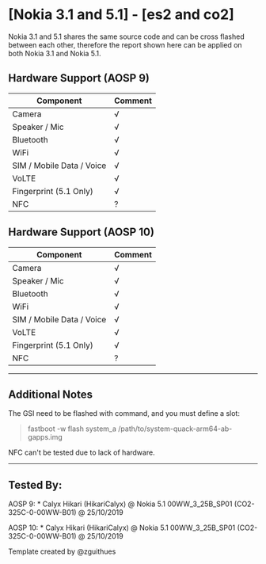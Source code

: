 # [Nokia 3.1 and 5.1] - [es2 and co2]

Nokia 3.1 and 5.1 shares the same source code and can be cross flashed between each other, therefore the report shown here can be applied on both Nokia 3.1 and Nokia 5.1.

## Hardware Support (AOSP 9)

| Component                 |      Comment                                              |
|---------------------------|-----------------------------------------------------------|
| Camera                    | √                                                         |
| Speaker / Mic             | √                                                         |
| Bluetooth                 | √                                                         |
| WiFi                      | √                                                         |
| SIM / Mobile Data / Voice | √                                                         |
| VoLTE                     | √                                                         |
| Fingerprint (5.1 Only)    | √ |
| NFC                       | ?                                                         |

## Hardware Support (AOSP 10)

| Component                 |      Comment                                              |
|---------------------------|-----------------------------------------------------------|
| Camera                    | √                                                         |
| Speaker / Mic             | √                                                         |
| Bluetooth                 | √                                                         |
| WiFi                      | √                                                         |
| SIM / Mobile Data / Voice | √                                                         |
| VoLTE                     | √                                                         |
| Fingerprint (5.1 Only)    | √|
| NFC                       | ?                                                         |

***
## Additional Notes

The GSI need to be flashed with command, and you must define a slot:

> fastboot -w flash system_a /path/to/system-quack-arm64-ab-gapps.img

NFC can't be tested due to lack of hardware.

***


## Tested By:

AOSP 9: * Calyx Hikari (HikariCalyx) @ Nokia 5.1 00WW_3_25B_SP01 (CO2-325C-0-00WW-B01) @ 25/10/2019

AOSP 10: * Calyx Hikari (HikariCalyx) @ Nokia 5.1 00WW_3_25B_SP01 (CO2-325C-0-00WW-B01) @ 25/10/2019


Template created by @zguithues

